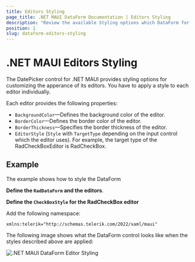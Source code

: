 ```yaml
---
title: Editors Styling
page_title: .NET MAUI DataForm Documentation | Editors Styling
description: "Review the available Styling options which DataForm for .NET MAUI control provides for its editors."
position: 1
slug: dataform-editors-styling
---
```


# .NET MAUI Editors Styling

The DatePicker control for .NET MAUI provides styling options for customizing the apperance of its editors. You have to apply a style to each editor individually.

Each editor provides the following properties:

* `BackgroundColor`&mdash;Defines the background color of the editor.
* `BorderColor`&mdash;Defines the border color of the editor.
* `BorderThickness`&mdash;Specifies the border thickness of the editor.
* `EditorStyle` (`Style` with `TargetType` depending on the input control which the editor uses). For example, the target type of the RadCheckBoxEditor is RadCheckBox.

## Example

The example shows how to style the DataForm 

**Define the `RadDataForm` and the editors**.

<snippet id='dataform-editors-styling' />

**Define the `CheckBoxStyle` for the RadCheckBox editor**

<snippet id='dataform-editors-stlying-checkbox-style' />

Add the following namespace:

 ```XAML
xmlns:telerik="http://schemas.telerik.com/2022/xaml/maui"
 ```

The following image shows what the DataForm control looks like when the styles described above are applied:

![.NET MAUI DataForm Editor Styling](../images/dataform_editor_styling.png)